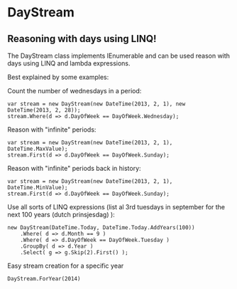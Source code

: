 DayStream
=========
Reasoning with days using LINQ!
-----------

The DayStream class implements IEnumerable<DateTime> and can be used reason with days using LINQ and lambda expressions.

Best explained by some examples:

Count the number of wednesdays in a period:
```
var stream = new DayStream(new DateTime(2013, 2, 1), new DateTime(2013, 2, 28));
stream.Where(d => d.DayOfWeek == DayOfWeek.Wednesday);
```

Reason with "infinite" periods:
```
var stream = new DayStream(new DateTime(2013, 2, 1), DateTime.MaxValue);
stream.First(d => d.DayOfWeek == DayOfWeek.Sunday);
```

Reason with "infinite" periods back in history:
```
var stream = new DayStream(new DateTime(2013, 2, 1), DateTime.MinValue);
stream.First(d => d.DayOfWeek == DayOfWeek.Sunday);
```

Use all sorts of LINQ expressions (list al 3rd tuesdays in september for the next 100 years (dutch prinsjesdag) ):
```
new DayStream(DateTime.Today, DateTime.Today.AddYears(100))
	.Where( d => d.Month == 9 )
	.Where( d => d.DayOfWeek == DayOfWeek.Tuesday )
	.GroupBy( d => d.Year )
	.Select( g => g.Skip(2).First() );
```

Easy stream creation for a specific year
```
DayStream.ForYear(2014)
```